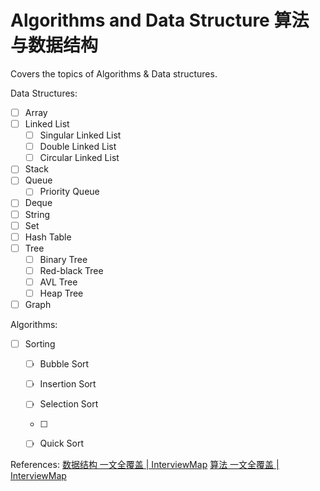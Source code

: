 # Algorithms and Data Structure 算法与数据结构
Covers the topics of Algorithms & Data structures.

Data Structures:
- [ ] Array
- [ ] Linked List
    - [ ] Singular Linked List
    - [ ] Double Linked List
    - [ ] Circular Linked List
- [ ] Stack
- [ ] Queue
    - [ ] Priority Queue
- [ ] Deque
- [ ] String
- [ ] Set
- [ ] Hash Table
- [ ] Tree
    - [ ] Binary Tree
    - [ ] Red-black Tree
    - [ ] AVL Tree
    - [ ] Heap Tree
- [ ] Graph

Algorithms:
- [ ] Sorting
    - [ ] Bubble Sort
    - [ ] Insertion Sort
    - [ ] Selection Sort
    - [ ] 
    - [ ] Quick Sort


References:
[数据结构 一文全覆盖 | InterviewMap](https://yuchengkai.cn/docs/cs/dataStruct.html)
[算法 一文全覆盖 | InterviewMap](https://yuchengkai.cn/docs/cs/algorithm.html#%E6%97%B6%E9%97%B4%E5%A4%8D%E6%9D%82%E5%BA%A6)